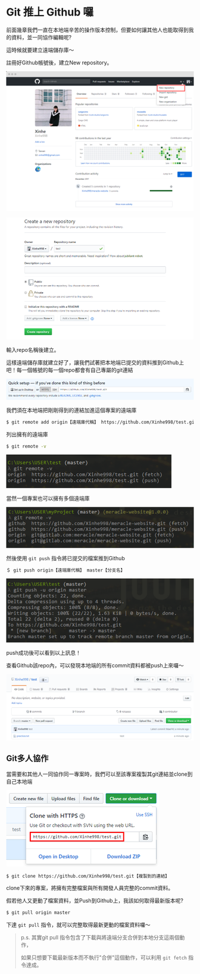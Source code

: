 # Git 推上 Github 囉

前面幾章我們一直在本地端辛苦的操作版本控制，但要如何讓其他人也能取得到我的資料，並一同協作編輯呢?

這時候就要建立遠端儲存庫～

註冊好Github帳號後，建立New repository。

![](../.gitbook/assets/xinhe_github.png)

![](../.gitbook/assets/22.png)

輸入repo名稱後建立。

這樣遠端儲存庫就建立好了，讓我們試著把本地端已提交的資料推到Github上吧！每一個帳號的每一個repo都會有自己專屬的git連結

![](../.gitbook/assets/23.png)

我們須在本地端把剛剛得到的連結加進這個專案的遠端庫

```bash
$ git remote add origin【遠端庫代稱】 https://github.com/Xinhe998/test.git【網址改成自己的連結哦】
```

列出擁有的遠端庫

```bash
$ git remote -v
```

![](../.gitbook/assets/26.png)

當然一個專案也可以擁有多個遠端庫

![](../.gitbook/assets/27.png)

然後使用 `git push` 指令將已提交的檔案推到Github

```bash
＄ git push origin【遠端庫代稱】 master【分支名】
```

![](../.gitbook/assets/24.png)

push成功後可以看到以上訊息！

查看Github該repo內，可以發現本地端的所有commit資料都被push上來囉～

![](../.gitbook/assets/25.png)

## Git多人協作

當需要和其他人一同協作同一專案時，我們可以至該專案複製其git連結並clone到自己本地端

![](../.gitbook/assets/28.png)

```bash
$ git clone https://github.com/Xinhe998/test.git【複製到的連結】
```

clone下來的專案，將擁有完整檔案與所有開發人員完整的commit資料。

假若他人又更動了檔案資料，並Push到Github上，我該如何取得最新版本呢?

```bash
$ git pull origin master
```

下達 `git pull` 指令，就可以完整取得最新更動的檔案資料囉～

> p.s. 其實git pull 指令包含了下載與將遠端分支合併到本地分支這兩個動作，
>
> 如果只想要下載最新版本而不執行"合併"這個動作，可以利用 `git fetch` 指令達成。

